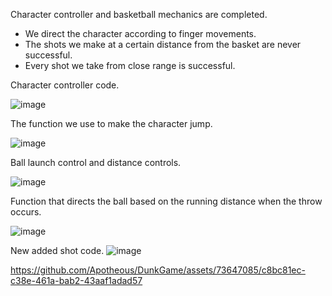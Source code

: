 Character controller and basketball mechanics are completed.
  - We direct the character according to finger movements.
  - The shots we make at a certain distance from the basket are never successful.
  - Every shot we take from close range is successful.
    
Character controller code.

![image](https://github.com/Apotheous/DunkGame/assets/73647085/109e92e2-a78f-4556-a4d2-8071e544330b)

The function we use to make the character jump.

![image](https://github.com/Apotheous/DunkGame/assets/73647085/c96fb018-dcbf-448a-8ef0-8a9a672ed944)

Ball launch control and distance controls.

![image](https://github.com/Apotheous/DunkGame/assets/73647085/92c46a9b-f666-4ae3-9539-35e36089be08)

Function that directs the ball based on the running distance when the throw occurs.

![image](https://github.com/Apotheous/DunkGame/assets/73647085/d587974b-3ede-408b-b55e-d0870c9e712d)

New added shot code.
![image](https://github.com/Apotheous/DunkGame/assets/73647085/726eedf5-7ef6-47e9-a57c-107fa1f27f6a)

https://github.com/Apotheous/DunkGame/assets/73647085/c8bc81ec-c38e-461a-bab2-43aaf1adad57

